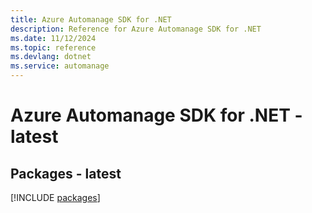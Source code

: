```yaml
---
title: Azure Automanage SDK for .NET
description: Reference for Azure Automanage SDK for .NET
ms.date: 11/12/2024
ms.topic: reference
ms.devlang: dotnet
ms.service: automanage
---
```

# Azure Automanage SDK for .NET - latest
## Packages - latest
[!INCLUDE [packages](automanage-index.md)]